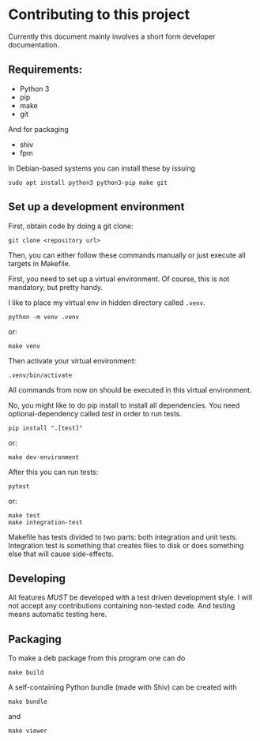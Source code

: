 # Contributing to this project

Currently this document mainly involves a short form developer documentation.

## Requirements:

 * Python 3
 * pip
 * make
 * git

And for packaging

 * shiv
 * fpm

In Debian-based systems you can install these by issuing

    sudo apt install python3 python3-pip make git

## Set up a development environment

First, obtain code by doing a git clone:

    git clone <repository url>

Then, you can either follow these commands manually or just execute all targets in Makefile.

First, you need to set up a virtual environment. Of course, this is not mandatory, but pretty handy.

I like to place my virtual env in hidden directory called `.venv`.

    python -m venv .venv

or:

    make venv

Then activate your virtual environment:

    .venv/bin/activate

All commands from now on should be executed in this virtual environment.

No, you might like to do pip install to install all dependencies. You need optional-dependency called *test* in order to run tests.

    pip install ".[test]"

or:

    make dev-environment

After this you can run tests:

    pytest

or:

    make test
    make integration-test

Makefile has tests divided to two parts: both integration and unit tests. Integration test is something that creates files to disk or does something else that will cause side-effects.

## Developing

All features *MUST* be developed with a test driven development style. I will not accept any contributions containing non-tested code. And testing means automatic testing here.

## Packaging

To make a deb package from this program one can do

    make build

A self-containing Python bundle (made with Shiv) can be created with

    make bundle

and

    make viewer
